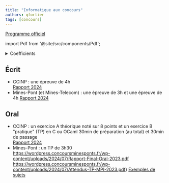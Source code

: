 ```yaml
---
title: "Informatique aux concours"
authors: qfortier
tags: [concours]
---
```


[Programme officiel](https://prepas.org/index.php?document=73)

import Pdf from '@site/src/components/Pdf';
<details>
<summary>Coefficients</summary>

<Pdf pdf={require(`./coeff.pdf`).default} />
</details>

## Écrit

- CCINP : une épreuve de 4h  
[Rapport 2024](https://www.concours-commun-inp.fr/_resource/annales%20%C3%A9crits/2024/MPI/MPI_ECRIT_Informatique_2024_v2.pdf?download=true)  
- Mines-Pont (et Mines-Telecom) : une épreuve de 3h et une épreuve de 4h
[Rapport 2024](https://wordpress.concoursminesponts.fr/wp-content/uploads/2024/09/Rapport-Final-Ecrit-2024.pdf)

## Oral

- CCINP : un exercice A théorique noté sur 8 points et un exercice B "pratique" (TP) en C ou OCaml
30min de préparation (au total) et 30min de passage  
[Rapport 2024](https://www.concours-commun-inp.fr/_resource/annales%20oraux/MPI/Rapports/MPI_ORAL_INFORMATIQUE_2023_v2_23.11.pdf?download=true)
- Mines-Pont : un TP de 3h30
https://wordpress.concoursminesponts.fr/wp-content/uploads/2024/07/Rapport-Final-Oral-2023.pdf
https://wordpress.concoursminesponts.fr/wp-content/uploads/2024/07/Attendus-TP-MPI-2023.pdf)
[Exemples de sujets](https://concoursminesponts.fr/les-oraux)
